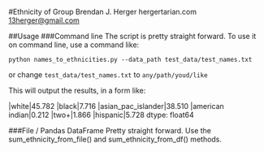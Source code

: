 #Ethnicity of Group
Brendan J. Herger
hergertarian.com
13herger@gmail.com

##Usage
###Command line
The script is pretty straight forward. To use it on command line, use a 
command like:

```
python names_to_ethnicities.py --data_path test_data/test_names.txt
```

or change ```test_data/test_names.txt``` to ```any/path/youd/like```

This will output the results, in a form like: 

|white|45.782
|black|7.716
|asian_pac_islander|38.510
|american indian|0.212
|two+|1.866
|hispanic|5.728
dtype: float64




###File / Pandas DataFrame
Pretty straight forward. Use the sum_ethnicity_from_file() and
sum_ethnicity_from_df() methods.